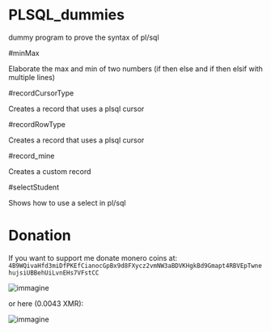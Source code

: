 # PLSQL_dummies
dummy program to prove the syntax of pl/sql


#minMax

Elaborate the max and min of two numbers (if then else and if then elsif with multiple lines)

#recordCursorType

Creates a record that uses a plsql cursor

#recordRowType

Creates a record that uses a plsql cursor

#record_mine

Creates a custom record

#selectStudent

Shows how to use a select in pl/sql

# Donation

If you want to support me donate monero coins at:
`4B9WQivaHfd3miDfPKEfCianocGpBx9d8FXycz2vmNW3aBDVKHgkBd9Gmapt4RBVEpTwnehujsiUBBehUiLvnEHs7VFstCC`

![immagine](https://user-images.githubusercontent.com/17337009/171695268-3996f8b8-ca26-4771-8e32-0f75f941a70c.png)


or here (0.0043 XMR):

![immagine](https://user-images.githubusercontent.com/17337009/171695566-420c3948-3fe2-4448-9ba1-472c6a4aaee5.png)



